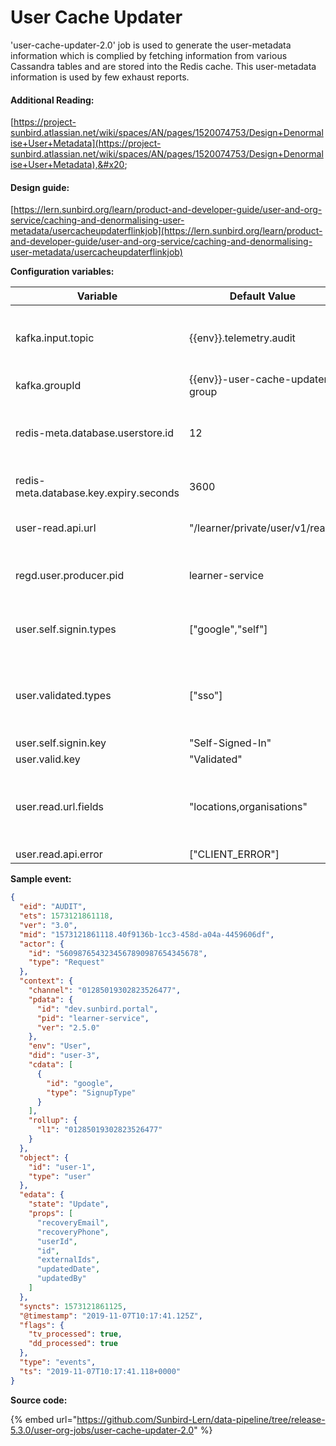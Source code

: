 # User Cache Updater

'user-cache-updater-2.0' job is used to generate the user-metadata information which is complied by fetching information from various Cassandra tables and are stored into the Redis cache. This user-metadata information is used by few exhaust reports.

#### Additional Reading:&#x20;

[https://project-sunbird.atlassian.net/wiki/spaces/AN/pages/1520074753/Design+Denormalise+User+Metadata](https://project-sunbird.atlassian.net/wiki/spaces/AN/pages/1520074753/Design+Denormalise+User+Metadata),&#x20;

#### Design guide:&#x20;

[https://lern.sunbird.org/learn/product-and-developer-guide/user-and-org-service/caching-and-denormalising-user-metadata/usercacheupdaterflinkjob](https://lern.sunbird.org/learn/product-and-developer-guide/user-and-org-service/caching-and-denormalising-user-metadata/usercacheupdaterflinkjob)

**Configuration variables:**

<table><thead><tr><th width="246">Variable</th><th>Default Value</th><th>Purpose</th></tr></thead><tbody><tr><td>kafka.input.topic</td><td>{{env}}.telemetry.audit</td><td>Kafka topic from which messages/events are read to be processed.</td></tr><tr><td>kafka.groupId</td><td>{{env}}-user-cache-updater-group</td><td>Kafka input topic group Id</td></tr><tr><td>redis-meta.database.userstore.id</td><td>12</td><td>Redis index to which user metadata is to be written to for caching</td></tr><tr><td>redis-meta.database.key.expiry.seconds</td><td>3600</td><td>Redis cache expiry in seconds</td></tr><tr><td>user-read.api.url</td><td>"/learner/private/user/v1/read"</td><td>API Endpoint for fetching User profile details</td></tr><tr><td>regd.user.producer.pid</td><td>learner-service</td><td>used to specify service providing user microservice</td></tr><tr><td>user.self.signin.types</td><td>["google","self"]</td><td>used to specify self sign-in modes available in application</td></tr><tr><td>user.validated.types</td><td>["sso"]</td><td>used to specify sign-in modes where user validation is signed from third party system</td></tr><tr><td>user.self.signin.key</td><td>"Self-Signed-In"</td><td></td></tr><tr><td>user.valid.key</td><td>"Validated"</td><td></td></tr><tr><td>user.read.url.fields</td><td>"locations,organisations"</td><td>used to specify the user metadata properties that are to be cached to Redis</td></tr><tr><td>user.read.api.error</td><td>["CLIENT_ERROR"]</td><td></td></tr></tbody></table>

**Sample event:**

```json
{
  "eid": "AUDIT",
  "ets": 1573121861118,
  "ver": "3.0",
  "mid": "1573121861118.40f9136b-1cc3-458d-a04a-4459606df",
  "actor": {
    "id": "5609876543234567890987654345678",
    "type": "Request"
  },
  "context": {
    "channel": "01285019302823526477",
    "pdata": {
      "id": "dev.sunbird.portal",
      "pid": "learner-service",
      "ver": "2.5.0"
    },
    "env": "User",
    "did": "user-3",
    "cdata": [
      {
        "id": "google",
        "type": "SignupType"
      }
    ],
    "rollup": {
      "l1": "01285019302823526477"
    }
  },
  "object": {
    "id": "user-1",
    "type": "user"
  },
  "edata": {
    "state": "Update",
    "props": [
      "recoveryEmail",
      "recoveryPhone",
      "userId",
      "id",
      "externalIds",
      "updatedDate",
      "updatedBy"
    ]
  },
  "syncts": 1573121861125,
  "@timestamp": "2019-11-07T10:17:41.125Z",
  "flags": {
    "tv_processed": true,
    "dd_processed": true
  },
  "type": "events",
  "ts": "2019-11-07T10:17:41.118+0000"
}
```

**Source code:**

{% embed url="https://github.com/Sunbird-Lern/data-pipeline/tree/release-5.3.0/user-org-jobs/user-cache-updater-2.0" %}
